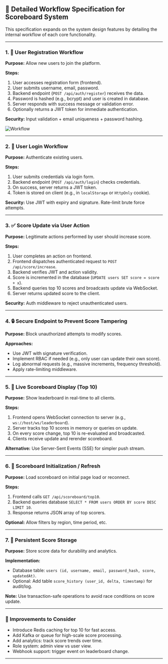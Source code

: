 ## 🧩 Detailed Workflow Specification for Scoreboard System

This specification expands on the system design features by detailing the internal workflow of each core functionality.

---

### 1. 👥 User Registration Workflow

**Purpose:** Allow new users to join the platform.

**Steps:**

1. User accesses registration form (frontend).
2. User submits username, email, password.
3. Backend endpoint (`POST /api/auth/register`) receives the data.
4. Password is hashed (e.g., bcrypt) and user is created in database.
5. Server responds with success message or validation error.
6. Optionally returns a JWT token for immediate authentication.

**Security:** Input validation + email uniqueness + password hashing.

![Workflow](diagram/user-registration-workflow.png)

---

### 2. 🔐 User Login Workflow

**Purpose:** Authenticate existing users.

**Steps:**

1. User submits credentials via login form.
2. Backend endpoint (`POST /api/auth/login`) checks credentials.
3. On success, server returns a JWT token.
4. Token is stored on client (e.g., in `localStorage` or `HttpOnly` cookie).

**Security:** Use JWT with expiry and signature. Rate-limit brute force attempts.

---

### 3. ✅ Score Update via User Action

**Purpose:** Legitimate actions performed by user should increase score.

**Steps:**

1. User completes an action on frontend.
2. Frontend dispatches authenticated request to `POST /api/score/increase`.
3. Backend verifies JWT and action validity.
4. Score is incremented in the database (`UPDATE users SET score = score + x`).
5. Backend queries top 10 scores and broadcasts update via WebSocket.
6. Server returns updated score to the client.

**Security:** Auth middleware to reject unauthenticated users.

---

### 4. 🔒 Secure Endpoint to Prevent Score Tampering

**Purpose:** Block unauthorized attempts to modify scores.

**Approaches:**

* Use JWT with signature verification.
* Implement RBAC if needed (e.g., only user can update their own score).
* Log abnormal requests (e.g., massive increments, frequency threshold).
* Apply rate-limiting middleware.

---

### 5. 📡 Live Scoreboard Display (Top 10)

**Purpose:** Show leaderboard in real-time to all clients.

**Steps:**

1. Frontend opens WebSocket connection to server (e.g., `ws://host/ws/leaderboard`).
2. Server tracks top 10 scores in memory or queries on update.
3. On every score change, top 10 is re-evaluated and broadcasted.
4. Clients receive update and rerender scoreboard.

**Alternative:** Use Server-Sent Events (SSE) for simpler push stream.

---

### 6. 📃 Scoreboard Initialization / Refresh

**Purpose:** Load scoreboard on initial page load or reconnect.

**Steps:**

1. Frontend calls `GET /api/scoreboard/top10`.
2. Backend queries database `SELECT * FROM users ORDER BY score DESC LIMIT 10`.
3. Response returns JSON array of top scorers.

**Optional:** Allow filters by region, time period, etc.

---

### 7. 💾 Persistent Score Storage

**Purpose:** Store score data for durability and analytics.

**Implementation:**

* Database table: `users (id, username, email, password_hash, score, updatedAt)`.
* Optional: Add table `score_history (user_id, delta, timestamp)` for audit/log.

**Note:** Use transaction-safe operations to avoid race conditions on score update.

---

### 📌 Improvements to Consider

* Introduce Redis caching for top 10 for fast access.
* Add Kafka or queue for high-scale score processing.
* Add analytics: track score trends over time.
* Role system: admin view vs user view.
* Webhook support: trigger event on leaderboard change.

---

